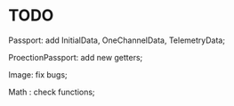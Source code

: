TODO
=============
Passport: add InitialData, OneChannelData, TelemetryData;

ProectionPassport: add new getters;

Image: fix bugs;

Math : check functions;
